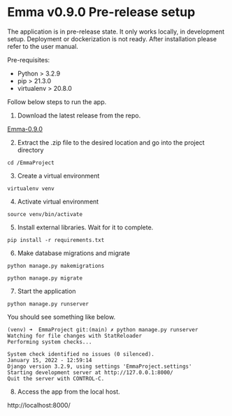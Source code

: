 # Emma v0.9.0 Pre-release setup

The application is in pre-release state. 
It only works locally, in development setup.
Deployment or dockerization is not ready.
After installation please refer to the user manual.

Pre-requisites:
- Python > 3.2.9
- pip > 21.3.0
- virtualenv > 20.8.0

Follow below steps to run the app.

1. Download the latest release from the repo.

[Emma-0.9.0](https://github.com/active-sludge/Emma/releases/tag/v0.9.0)

2. Extract the .zip file to the desired location and go into the project directory

`cd /EmmaProject`

3. Create a virtual environment 

`virtualenv venv`

4. Activate virtual environment

`source venv/bin/activate`

5. Install external libraries. Wait for it to complete.

`pip install -r requirements.txt`

6. Make database migrations and migrate

`python manage.py makemigrations`

`python manage.py migrate`

7. Start the application

`python manage.py runserver`

You should see something like below.

```
(venv) ➜  EmmaProject git:(main) ✗ python manage.py runserver
Watching for file changes with StatReloader
Performing system checks...

System check identified no issues (0 silenced).
January 15, 2022 - 12:59:14
Django version 3.2.9, using settings 'EmmaProject.settings'
Starting development server at http://127.0.0.1:8000/
Quit the server with CONTROL-C.

```

8. Access the app from the local host.

http://localhost:8000/


